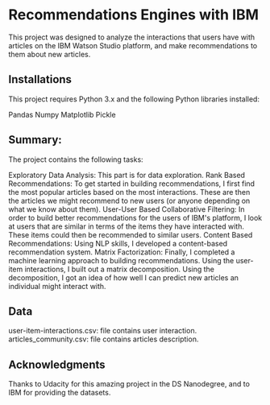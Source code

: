 # Recommendations Engines with IBM

This project was designed to analyze the interactions that users have with articles on the IBM Watson Studio platform, and make recommendations to them about new articles.

## Installations

This project requires Python 3.x and the following Python libraries installed:

Pandas
Numpy
Matplotlib
Pickle

## Summary:
The project contains the following tasks:

Exploratory Data Analysis: This part is for data exploration.
Rank Based Recommendations: To get started in building recommendations, I first find the most popular articles based on the most interactions. These are then the articles we might recommend to new users (or anyone depending on what we know about them).
User-User Based Collaborative Filtering: In order to build better recommendations for the users of IBM's platform, I look at users that are similar in terms of the items they have interacted with. These items could then be recommended to similar users.
Content Based Recommendations: Using NLP skills, I developed a content-based recommendation system.
Matrix Factorization: Finally, I completed a machine learning approach to building recommendations. Using the user-item interactions, I built out a matrix decomposition. Using the decomposition, I got an idea of how well I can predict new articles an individual might interact with.

## Data

user-item-interactions.csv: file contains user interaction.
articles_community.csv: file contains articles description.

## Acknowledgments

Thanks to Udacity for this amazing project in the DS Nanodegree, and to IBM for providing the datasets.
